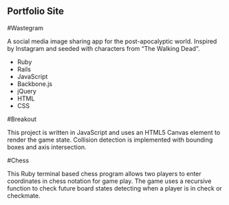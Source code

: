 ## Portfolio Site

#Wastegram

A social media image sharing app for the post-apocalyptic world. Inspired by Instagram and seeded with characters from “The Walking Dead”.

* Ruby
* Rails
* JavaScript
* Backbone.js
* jQuery
* HTML
* CSS

#Breakout

This project is written in JavaScript and uses an HTML5 Canvas element to render the game state. Collision detection is implemented with bounding boxes and axis intersection.

#Chess

This Ruby terminal based chess program allows two players to enter coordinates in chess notation for game play. The game uses a recursive function to check future board states detecting when a player is in check or checkmate.
